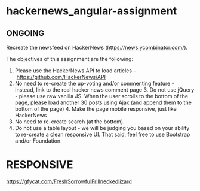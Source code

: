 # hackernews_angular-assignment

## ONGOING

Recreate the newsfeed on HackerNews (https://news.ycombinator.com/).

The objectives of this assignment are the following:
1. Please use the HackerNews API to load articles - https://github.com/HackerNews/API
2. No need to re-create the up-voting and/or commenting feature - instead, link to the real hacker news comment page
3. Do not use jQuery - please use raw vanilla JS. When the user scrolls to the bottom of the page, please load another 30 posts using Ajax (and append them to the bottom of the page)
4. Make the page mobile responsive, just like HackerNews
5. No need to re-create search (at the bottom).
6. Do not use a table layout - we will be judging you based on your ability to re-create a clean responsive UI. That said, feel free to use Bootstrap and/or Foundation.

# RESPONSIVE

https://gfycat.com/FreshSorrowfulFrillneckedlizard
